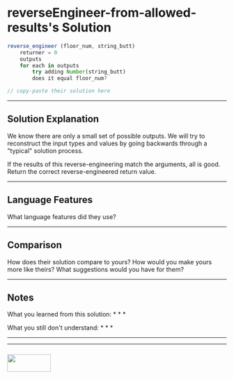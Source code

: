 # reverseEngineer-from-allowed-results's Solution

```js
reverse_engineer (floor_num, string_butt)
    returner = 0
    outputs 
    for each in outputs
        try adding Number(string_butt)
        does it equal floor_num?

// copy-paste their solution here
```

---

## Solution Explanation

We know there are only a small set of possible outputs. We will try to reconstruct the input types and values by going backwards through a "typical" solution process.

If the results of this reverse-engineering match the arguments, all is good. Return the correct reverse-engineered return value.

---

## Language Features

What language features did they use?

---

## Comparison

How does their solution compare to yours?  How would you make yours more like theirs? What suggestions would you have for them?

---

## Notes

What you learned from this solution:
*
*
*

What you still don't understand:
*
*
*

___
___
### <a href="http://elewa.education/blog" target="_blank"><img src="https://user-images.githubusercontent.com/18554853/34921062-506450ae-f97d-11e7-875f-6feeb26ad72d.png" width="100" height="40"/></a>
